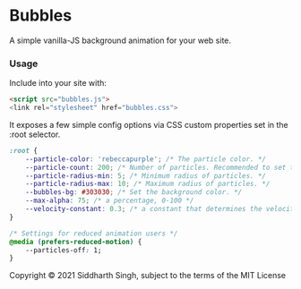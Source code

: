 # Bubbles

A simple vanilla-JS background animation for your web site.

### Usage

Include into your site with:

```html
<script src="bubbles.js">
<link rel="stylesheet" href="bubbles.css">
```

It exposes a few simple config options via CSS custom properties set in the
:root selector.

```css
:root {
    --particle-color: 'rebeccapurple'; /* The particle color. */
    --particle-count: 200; /* Number of particles. Recommended to set this via media-queries. */
    --particle-radius-min: 5; /* Minimum radius of particles. */
    --particle-radius-max: 10; /* Maximum radius of particles. */
    --bubbles-bg: #303030; /* Set the background color. */
    --max-alpha: 75; /* a percentage, 0-100 */
    --velocity-constant: 0.3; /* a constant that determines the velocity of bubbles. default is 0.5 */
}

/* Settings for reduced animation users */
@media (prefers-reduced-motion) {
    --particles-off: 1;
}
```

Copyright © 2021 Siddharth Singh, subject to the terms of the MIT License
